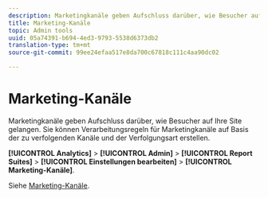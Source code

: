 ```yaml
---
description: Marketingkanäle geben Aufschluss darüber, wie Besucher auf Ihre Site gelangen. Sie können Verarbeitungsregeln für Marketingkanäle auf Basis der zu verfolgenden Kanäle und der Verfolgungsart erstellen.
title: Marketing-Kanäle
topic: Admin tools
uuid: 05a74391-b694-4ed3-9793-5538d6373db2
translation-type: tm+mt
source-git-commit: 99ee24efaa517e8da700c67818c111c4aa90dc02

---
```



# Marketing-Kanäle

Marketingkanäle geben Aufschluss darüber, wie Besucher auf Ihre Site gelangen. Sie können Verarbeitungsregeln für Marketingkanäle auf Basis der zu verfolgenden Kanäle und der Verfolgungsart erstellen.

**[!UICONTROL Analytics]** &gt; **[!UICONTROL Admin]** &gt; **[!UICONTROL Report Suites]** &gt; **[!UICONTROL Einstellungen bearbeiten]** &gt; **[!UICONTROL Marketing-Kanäle]**.

Siehe [Marketing-Kanäle](/help/components/c-marketing-channels/c-overview.md).
